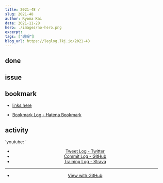 ```yaml
---
title: 2021-48 / 
slug: 2021-48
author: Ryoma Kai
date: 2021-11-28
hero: ./images/no-hero.png
excerpt: 
tags: ["週報"]
blog_url: https://leglog.lkj.io/2021-48
---
```


<!--greeting here-->

## done

### 

## issue

### 

## bookmark

- [links here]()


- [Bookmark Log - Hatena Bookmark](https://b.hatena.ne.jp/Ryo_K/bookmark)

## activity

<Tweet tweetLink="" align="center" />
<Instagram instagramId="" />
`youtube: `

- [Tweet Log - Twitter](https://twitter.com/search?q=(from%3Alegnoh)%20until%3A2021-11-28%20since%3A2021-11-22%20-filter%3Areplies&src=typed_query)
- [Commit Log - GitHub](https://github.com/legnoh?tab=overview&from=2021-11-22&to=2021-11-28)
- [Training Log - Strava](https://www.strava.com/athletes/47349424/training/log)

----

- [View with GitHub](https://github.com/legnoh/leglog/blob/master/content/posts/202x/2021/48/index.md)
